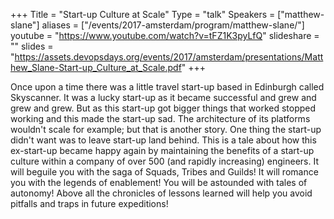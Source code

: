 +++
Title = "Start-up Culture at Scale"
Type = "talk"
Speakers = ["matthew-slane"]
aliases = ["/events/2017-amsterdam/program/matthew-slane/"]
youtube = "https://www.youtube.com/watch?v=tFZ1K3pyLfQ"
slideshare = ""
slides = "https://assets.devopsdays.org/events/2017/amsterdam/presentations/Matthew_Slane-Start-up_Culture_at_Scale.pdf"
+++

Once upon a time there was a little travel start-up based in Edinburgh called Skyscanner. It was a lucky start-up as it became successful and grew and grew and grew. But as this start-up got bigger things that worked stopped working and this made the start-up sad. The architecture of its platforms wouldn't scale for example; but that is another story. One thing the start-up didn't want was to leave start-up land behind. This is a tale about how this ex-start-up became happy again by maintaining the benefits of a start-up culture within a company of over 500 (and rapidly increasing) engineers. It will beguile you with the saga of Squads, Tribes and Guilds! It will romance you with the legends of enablement! You will be astounded with tales of autonomy! Above all the chronicles of lessons learned will help you avoid pitfalls and traps in future expeditions!
